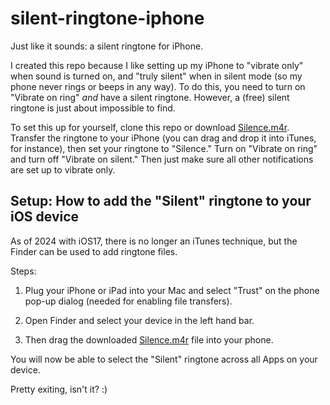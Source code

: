 # silent-ringtone-iphone

Just like it sounds: a silent ringtone for iPhone.

I created this repo because I like setting up my iPhone to "vibrate only" when sound is turned on, and "truly silent" when in silent mode (so my phone never rings or beeps in any way). To do this, you need to turn on "Vibrate on ring" _and_ have a silent ringtone. However, a (free) silent ringtone is just about impossible to find.

To set this up for yourself, clone this repo or download [Silence.m4r](https://github.com/pbaity/silent-ringtone-iphone/raw/master/Silence.m4r). Transfer the ringtone to your iPhone (you can drag and drop it into iTunes, for instance), then set your ringtone to "Silence." Turn on "Vibrate on ring" and turn off "Vibrate on silent." Then just make sure all other notifications are set up to vibrate only. 

## Setup: How to add the "Silent" ringtone to your iOS device

As of 2024 with iOS17, there is no longer an iTunes technique, but the Finder can be used to add ringtone files.

Steps:

1. Plug your iPhone or iPad into your Mac and select "Trust" on the phone pop-up dialog (needed for enabling file transfers).

2. Open Finder and select your device in the left hand bar.

3. Then drag the downloaded [Silence.m4r](https://github.com/pbaity/silent-ringtone-iphone/raw/master/Silence.m4r) file into your phone.

You will now be able to select the "Silent" ringtone across all Apps on your device.

Pretty exiting, isn't it? :)
